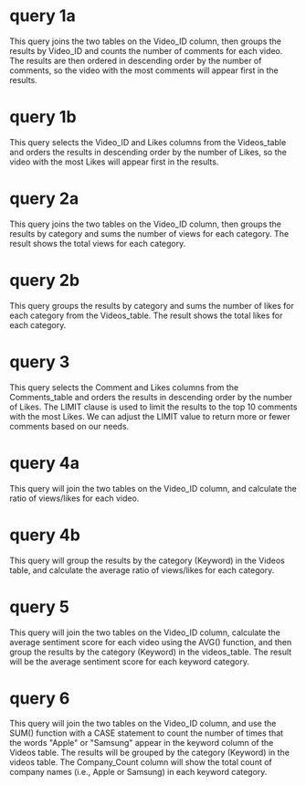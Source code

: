 # query 1a
This query joins the two tables on the Video_ID column, then groups the results by Video_ID and counts the number of comments for each video. The results are then ordered in descending order by the number of comments, so the video with the most comments will appear first in the results.

# query 1b
This query selects the Video_ID and Likes columns from the Videos_table and orders the results in descending order by the number of Likes, so the video with the most Likes will appear first in the results.

# query 2a
This query joins the two tables on the Video_ID column, then groups the results by category and sums the number of views for each category. The result shows the total views for each category.

# query 2b
This query groups the results by category and sums the number of likes for each category from the Videos_table. The result shows the total likes for each category.

# query 3
This query selects the Comment and Likes columns from the Comments_table and orders the results in descending order by the number of Likes. The LIMIT clause is used to limit the results to the top 10 comments with the most Likes. We can adjust the LIMIT value to return more or fewer comments based on our needs.

# query 4a
This query will join the two tables on the Video_ID column, and calculate the ratio of views/likes for each video.

# query 4b
This query will group the results by the category (Keyword) in the Videos table, and calculate the average ratio of views/likes for each category.

# query 5
This query will join the two tables on the Video_ID column, calculate the average sentiment score for each video using the AVG() function, and then group the results by the category (Keyword) in the videos_table. The result will be the average sentiment score for each keyword category.

# query 6
This query will join the two tables on the Video_ID column, and use the SUM() function with a CASE statement to count the number of times that the words "Apple" or "Samsung" appear in the keyword column of the Videos table. The results will be grouped by the category (Keyword) in the videos table. The Company_Count column will show the total count of company names (i.e., Apple or Samsung) in each keyword category.